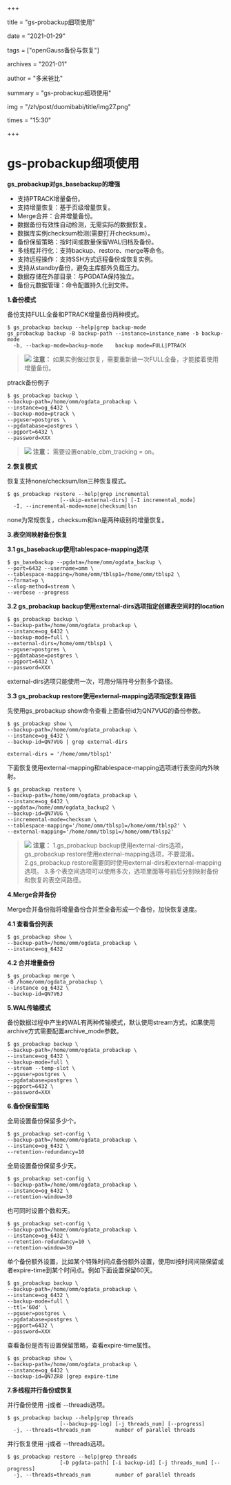 +++

title = "gs-probackup细项使用" 

date = "2021-01-29" 

tags = ["openGauss备份与恢复"] 

archives = "2021-01" 

author = "多米爸比" 

summary = "gs-probackup细项使用"

img = "/zh/post/duomibabi/title/img27.png" 

times = "15:30"

+++

# gs-probackup细项使用<a name="ZH-CN_TOPIC_0000001116221609"></a>

**gs\_probackup对gs\_basebackup的增强**

-   支持PTRACK增量备份。
-   支持增量恢复：基于页级增量恢复。
-   Merge合并：合并增量备份。
-   数据备份有效性自动检测，无需实际的数据恢复。
-   数据库实例checksum检测\(需要打开checksum）。
-   备份保留策略：按时间或数量保留WAL归档及备份。
-   多线程并行化：支持backup、restore、merge等命令。
-   支持远程操作：支持SSH方式远程备份或恢复实例。
-   支持从standby备份，避免主库额外负载压力。
-   数据存储在外部目录：与PGDATA保持独立。
-   备份元数据管理：命令配置持久化到文件。

**1.备份模式**

备份支持FULL全备和PTRACK增量备份两种模式。

```
$ gs_probackup backup --help|grep backup-mode
gs_probackup backup -B backup-path --instance=instance_name -b backup-mode
  -b, --backup-mode=backup-mode    backup mode=FULL|PTRACK
```

>![](public_sys-resources/icon-caution.gif) **注意：** 
>如果实例做过恢复，需要重新做一次FULL全备，才能接着使用增量备份。

ptrack备份例子

```
$ gs_probackup backup \
--backup-path=/home/omm/ogdata_probackup \
--instance=og_6432 \
--backup-mode=ptrack \
--pguser=postgres \
--pgdatabase=postgres \
--pgport=6432 \
--password=XXX
```

>![](public_sys-resources/icon-caution.gif) **注意：** 
>需要设置enable\_cbm\_tracking = on。

**2.恢复模式**

恢复支持none/checksum/lsn三种恢复模式。

```
$ gs_probackup restore --help|grep incremental
                 [--skip-external-dirs] [-I incremental_mode]
  -I, --incremental-mode=none|checksum|lsn
```

none为常规恢复，checksum和lsn是两种级别的增量恢复。

**3.表空间映射备份恢复**

**3.1 gs\_basebackup使用tablespace-mapping选项**

```
$ gs_basebackup --pgdata=/home/omm/ogdata_backup \
--port=6432 --username=omm \
--tablespace-mapping=/home/omm/tblsp1=/home/omm/tblsp2 \
--format=p \
--xlog-method=stream \
--verbose --progress
```

**3.2 gs\_probackup backup使用external-dirs选项指定创建表空间时的location**

```
$ gs_probackup backup \
--backup-path=/home/omm/ogdata_probackup \
--instance=og_6432 \
--backup-mode=full \
--external-dirs=/home/omm/tblsp1 \
--pguser=postgres \
--pgdatabase=postgres \
--pgport=6432 \
--password=XXX
```

external-dirs选项只能使用一次，可用分隔符号分割多个路径。

**3.3 gs\_probackup restore使用external-mapping选项指定恢复路径**

先使用gs\_probackup show命令查看上面备份id为QN7VUG的备份参数。

```
$ gs_probackup show \
--backup-path=/home/omm/ogdata_probackup \
--instance=og_6432 \
--backup-id=QN7VUG | grep external-dirs

external-dirs = '/home/omm/tblsp1'
```

下面恢复使用external-mapping和tablespace-mapping选项进行表空间内外映射。

```
$ gs_probackup restore \
--backup-path=/home/omm/ogdata_probackup \
--instance=og_6432 \
--pgdata=/home/omm/ogdata_backup2 \
--backup-id=QN7VUG \
--incremental-mode=checksum \
--tablespace-mapping='/home/omm/tblsp1=/home/omm/tblsp2' \
--external-mapping='/home/omm/tblsp1=/home/omm/tblsp2'
```

>![](public_sys-resources/icon-caution.gif) **注意：** 
>1.gs\_probackup backup使用external-dirs选项，gs\_probackup restore使用external-mapping选项，不要混淆。
>2.gs\_probackup restore需要同时使用external-dirs和external-mapping选项。
>3.多个表空间选项可以使用多次，选项里面等号前后分别映射备份和恢复的表空间路径。

**4.Merge合并备份**

Merge合并备份指将增量备份合并至全备形成一个备份，加快恢复速度。

**4.1 查看备份列表**

```
$ gs_probackup show \
--backup-path=/home/omm/ogdata_probackup \
--instance=og_6432
```

**4.2 合并增量备份**

```
$ gs_probackup merge \ 
-B /home/omm/ogdata_probackup \ 
--instance og_6432 \ 
--backup-id=QN7V6J
```

**5.WAL传输模式**

备份数据过程中产生的WAL有两种传输模式，默认使用stream方式，如果使用archive方式需要配置archive\_mode参数。

```
$ gs_probackup backup \
--backup-path=/home/omm/ogdata_probackup \
--instance=og_6432 \
--backup-mode=full \
--stream --temp-slot \
--pguser=postgres \
--pgdatabase=postgres \
--pgport=6432 \
--password=XXX
```

**6.备份保留策略**

全局设置备份保留多少个。

```
$ gs_probackup set-config \
--backup-path=/home/omm/ogdata_probackup \
--instance=og_6432 \
--retention-redundancy=10
```

全局设置备份保留多少天。

```
$ gs_probackup set-config \ 
--backup-path=/home/omm/ogdata_probackup \ 
--instance=og_6432 \ 
--retention-window=30 
```

也可同时设置个数和天。

```
$ gs_probackup set-config \ 
--backup-path=/home/omm/ogdata_probackup \ 
--instance=og_6432 \ 
--retention-redundancy=10 \ 
--retention-window=30 
```

单个备份额外设置，比如某个特殊时间点备份额外设置，使用ttl按时间间隔保留或者expire-time到某个时间点。例如下面设置保留60天。

```
$ gs_probackup backup \ 
--backup-path=/home/omm/ogdata_probackup \ 
--instance=og_6432 \ 
--backup-mode=full \ 
--ttl='60d' \ 
--pguser=postgres \ 
--pgdatabase=postgres \ 
--pgport=6432 \ 
--password=XXX 
```

查看备份是否有设置保留策略，查看expire-time属性。

```
$ gs_probackup show \ 
--backup-path=/home/omm/ogdata_probackup \ 
--instance=og_6432 \ 
--backup-id=QN7ZR8 |grep expire-time
```

**7.多线程并行备份或恢复**

并行备份使用 -j或者 --threads选项。

```
$ gs_probackup backup --help|grep threads
                 [--backup-pg-log] [-j threads_num] [--progress]
  -j, --threads=threads_num        number of parallel threads
```

并行恢复使用 -j或者 --threads选项。

```
$ gs_probackup restore --help|grep threads
                 [-D pgdata-path] [-i backup-id] [-j threads_num] [--progress]
  -j, --threads=threads_num        number of parallel threads
```

